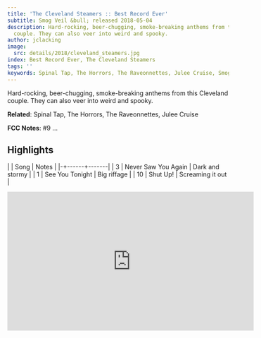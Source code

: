 ```yaml
---
title: 'The Cleveland Steamers :: Best Record Ever'
subtitle: Smog Veil &bull; released 2018-05-04
description: Hard-rocking, beer-chugging, smoke-breaking anthems from this Cleveland
  couple. They can also veer into weird and spooky.
author: jclacking
image:
  src: details/2018/cleveland_steamers.jpg
index: Best Record Ever, The Cleveland Steamers
tags: ''
keywords: Spinal Tap, The Horrors, The Raveonnettes, Julee Cruise, Smog Veil
---
```

Hard-rocking, beer-chugging, smoke-breaking anthems from this Cleveland couple. They can also veer into weird and spooky.<!--more-->

**Related**: Spinal Tap, The Horrors, The Raveonnettes, Julee Cruise

**FCC Notes**: #9 …

## Highlights

| | Song | Notes |
|-+------+-------|
| 3 | Never Saw You Again | Dark and stormy |
| 1 | See You Tonight | Big riffage |
| 10 | Shut Up! | Screaming it out |

<div class="tlo-detail-video"><iframe width="560" height="315" src="https://www.youtube.com/embed/dIPxzoLIXRc" frameborder="0" allow="autoplay; encrypted-media" allowfullscreen></iframe></div>


